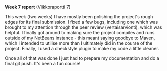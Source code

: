 **Week 7 report** (Viikkoraportti 7)

This week (two weeks) I have mostly been polishing the project's rough edges for its final submission. I fixed a few bugs, including one which was brought to my attention through the peer review (vertaisarvionti), which was helpful. I finally got around to making sure the project compiles and runs outside of my NetBeans instance - this meant saying goodbye to Maven, which I intended to utilise more than I ultimately did in the course of the project. Finally, I used a checkstyle plugin to make my code a little cleaner.

Once all of that was done I just had to prepare my documentation and do a final git push. It's been a fun course!